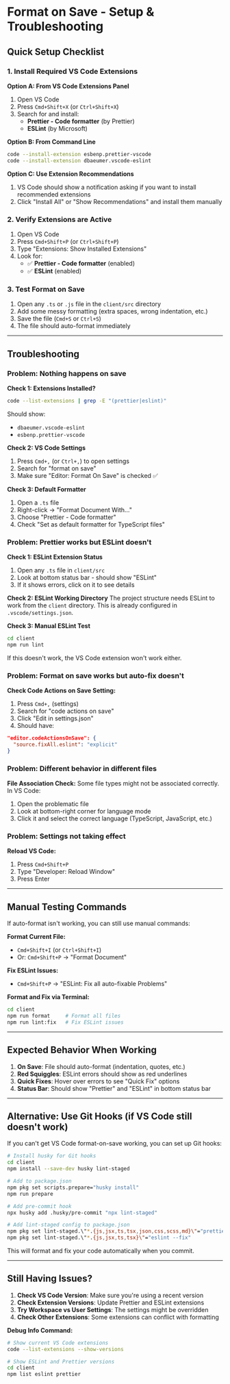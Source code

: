 # Format on Save - Setup & Troubleshooting

## Quick Setup Checklist

### 1. Install Required VS Code Extensions

**Option A: From VS Code Extensions Panel**
1. Open VS Code
2. Press `Cmd+Shift+X` (or `Ctrl+Shift+X`)
3. Search for and install:
   - **Prettier - Code formatter** (by Prettier)
   - **ESLint** (by Microsoft)

**Option B: From Command Line**
```bash
code --install-extension esbenp.prettier-vscode
code --install-extension dbaeumer.vscode-eslint
```

**Option C: Use Extension Recommendations**
1. VS Code should show a notification asking if you want to install recommended extensions
2. Click "Install All" or "Show Recommendations" and install them manually

### 2. Verify Extensions are Active

1. Open VS Code
2. Press `Cmd+Shift+P` (or `Ctrl+Shift+P`) 
3. Type "Extensions: Show Installed Extensions"
4. Look for:
   - ✅ **Prettier - Code formatter** (enabled)
   - ✅ **ESLint** (enabled)

### 3. Test Format on Save

1. Open any `.ts` or `.js` file in the `client/src` directory
2. Add some messy formatting (extra spaces, wrong indentation, etc.)
3. Save the file (`Cmd+S` or `Ctrl+S`)
4. The file should auto-format immediately

---

## Troubleshooting

### Problem: Nothing happens on save

**Check 1: Extensions Installed?**
```bash
code --list-extensions | grep -E "(prettier|eslint)"
```
Should show:
- `dbaeumer.vscode-eslint`
- `esbenp.prettier-vscode`

**Check 2: VS Code Settings**
1. Press `Cmd+,` (or `Ctrl+,`) to open settings
2. Search for "format on save"
3. Make sure "Editor: Format On Save" is checked ✅

**Check 3: Default Formatter**
1. Open a `.ts` file
2. Right-click → "Format Document With..."
3. Choose "Prettier - Code formatter"
4. Check "Set as default formatter for TypeScript files"

### Problem: Prettier works but ESLint doesn't

**Check 1: ESLint Extension Status**
1. Open any `.ts` file in `client/src`
2. Look at bottom status bar - should show "ESLint" 
3. If it shows errors, click on it to see details

**Check 2: ESLint Working Directory**
The project structure needs ESLint to work from the `client` directory. This is already configured in `.vscode/settings.json`.

**Check 3: Manual ESLint Test**
```bash
cd client
npm run lint
```
If this doesn't work, the VS Code extension won't work either.

### Problem: Format on save works but auto-fix doesn't

**Check Code Actions on Save Setting:**
1. Press `Cmd+,` (settings)
2. Search for "code actions on save"
3. Click "Edit in settings.json"
4. Should have:
```json
"editor.codeActionsOnSave": {
  "source.fixAll.eslint": "explicit"
}
```

### Problem: Different behavior in different files

**File Association Check:**
Some file types might not be associated correctly. In VS Code:
1. Open the problematic file
2. Look at bottom-right corner for language mode
3. Click it and select the correct language (TypeScript, JavaScript, etc.)

### Problem: Settings not taking effect

**Reload VS Code:**
1. Press `Cmd+Shift+P`
2. Type "Developer: Reload Window"
3. Press Enter

---

## Manual Testing Commands

If auto-format isn't working, you can still use manual commands:

**Format Current File:**
- `Cmd+Shift+I` (or `Ctrl+Shift+I`)
- Or: `Cmd+Shift+P` → "Format Document"

**Fix ESLint Issues:**
- `Cmd+Shift+P` → "ESLint: Fix all auto-fixable Problems"

**Format and Fix via Terminal:**
```bash
cd client
npm run format     # Format all files
npm run lint:fix   # Fix ESLint issues
```

---

## Expected Behavior When Working

1. **On Save**: File should auto-format (indentation, quotes, etc.)
2. **Red Squiggles**: ESLint errors should show as red underlines
3. **Quick Fixes**: Hover over errors to see "Quick Fix" options
4. **Status Bar**: Should show "Prettier" and "ESLint" in bottom status bar

---

## Alternative: Use Git Hooks (if VS Code still doesn't work)

If you can't get VS Code format-on-save working, you can set up Git hooks:

```bash
# Install husky for Git hooks
cd client
npm install --save-dev husky lint-staged

# Add to package.json
npm pkg set scripts.prepare="husky install"
npm run prepare

# Add pre-commit hook
npx husky add .husky/pre-commit "npx lint-staged"

# Add lint-staged config to package.json
npm pkg set lint-staged.\"*.{js,jsx,ts,tsx,json,css,scss,md}\"="prettier --write"
npm pkg set lint-staged.\"*.{js,jsx,ts,tsx}\"="eslint --fix"
```

This will format and fix your code automatically when you commit.

---

## Still Having Issues?

1. **Check VS Code Version**: Make sure you're using a recent version
2. **Check Extension Versions**: Update Prettier and ESLint extensions
3. **Try Workspace vs User Settings**: The settings might be overridden
4. **Check Other Extensions**: Some extensions can conflict with formatting

**Debug Info Command:**
```bash
# Show current VS Code extensions
code --list-extensions --show-versions

# Show ESLint and Prettier versions
cd client
npm list eslint prettier
```

